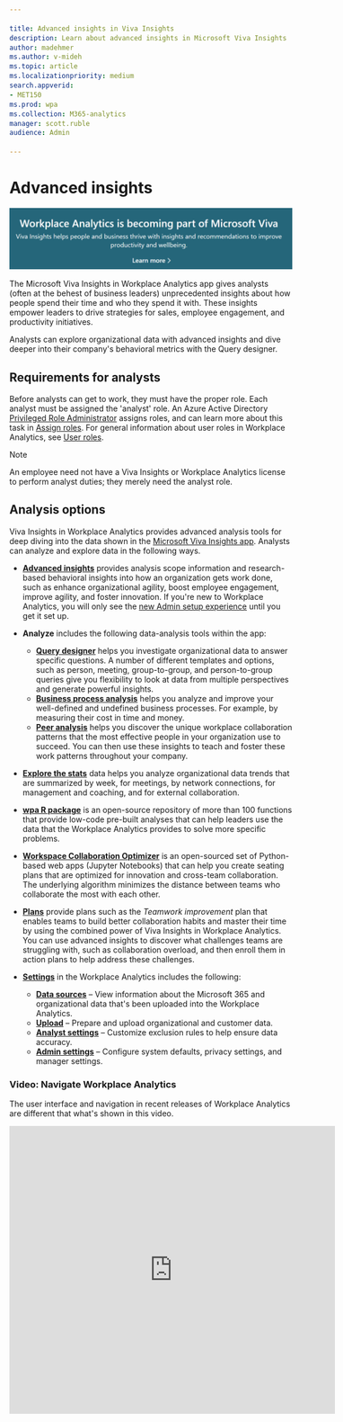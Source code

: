 ```yaml
---

title: Advanced insights in Viva Insights
description: Learn about advanced insights in Microsoft Viva Insights
author: madehmer
ms.author: v-mideh
ms.topic: article
ms.localizationpriority: medium 
search.appverid:
- MET150
ms.prod: wpa
ms.collection: M365-analytics
manager: scott.ruble
audience: Admin

---
```


# Advanced insights

[![Viva announcement.](../images/viva-banner-2.png)](https://www.microsoft.com/microsoft-viva/insights)

The Microsoft Viva Insights in Workplace Analytics app gives analysts (often at the behest of business leaders) unprecedented insights about how people spend their time and who they spend it with. These insights empower leaders to drive strategies for sales, employee engagement, and productivity initiatives.

Analysts can explore organizational data with advanced insights and dive deeper into their company's behavioral metrics with the Query designer.

## Requirements for analysts

Before analysts can get to work, they must have the proper role. Each analyst must be assigned the 'analyst' role. An Azure Active Directory [Privileged Role Administrator](/azure/active-directory/roles/permissions-reference#privileged-role-administrator) assigns roles, and can learn more about this task in [Assign roles](../setup/assign-roles-to-wpa-admins.md). For general information about user roles in Workplace Analytics, see [User roles](../use/user-roles.md).

>[!Note]
>An employee need not have a Viva Insights or Workplace Analytics license to perform analyst duties; they merely need the analyst role.

## Analysis options

Viva Insights in Workplace Analytics provides advanced analysis tools for deep diving into the data shown in the [Microsoft Viva Insights app](https://insights.office.com/VivaInsights/). Analysts can analyze and explore data in the following ways.

* [**Advanced insights**](../use/insights.md) provides analysis scope information and research-based behavioral insights into how an organization gets work done, such as enhance organizational agility, boost employee engagement, improve agility, and foster innovation. If you're new to Workplace Analytics, you will only see the [new Admin setup experience](../setup/set-up-Workplace-Analytics.md) until you get it set up.
* **Analyze** includes the following data-analysis tools within the app:

  * [**Query designer**](../tutorials/query-designer.md) helps you investigate organizational data to answer specific questions. A number of different templates and options, such as person, meeting, group-to-group, and person-to-group queries give you flexibility to look at data from multiple perspectives and generate powerful insights.
  * [**Business process analysis**](../tutorials/analyze-business-processes.md) helps you analyze and improve your well-defined and undefined business processes. For example, by measuring their cost in time and money.
  * [**Peer analysis**](../use/peer-analysis.md) helps you discover the unique workplace collaboration patterns that the most effective people in your organization use to succeed. You can then use these insights to teach and foster these work patterns throughout your company.

* [**Explore the stats**](../use/explore-intro.md) data helps you analyze organizational data trends that are summarized by week, for meetings, by network connections, for management and coaching, and for external collaboration.
* [**wpa R package**](../tutorials/wpa-r-package.md) is an open-source repository of more than 100 functions that provide low-code pre-built analyses that can help leaders use the data that the Workplace Analytics provides to solve more specific problems.
* [**Workspace Collaboration Optimizer**](../use/wsplan.md) is an open-sourced set of Python-based web apps (Jupyter Notebooks) that can help you create seating plans that are optimized for innovation and cross-team collaboration. The underlying algorithm minimizes the distance between teams who collaborate the most with each other.
* [**Plans**](../tutorials/solutionsv2-intro.md) provide plans such as the _Teamwork improvement_ plan that enables teams to build better collaboration habits and master their time by using the combined power of Viva Insights in Workplace Analytics. You can use advanced insights to discover what challenges teams are struggling with, such as collaboration overload, and then enroll them in action plans to help address these challenges.
* [**Settings**](../use/settings.md) in the Workplace Analytics includes the following:

  * [**Data sources**](../use/settings.md#sources) – View information about the Microsoft 365 and organizational data that's been uploaded into the Workplace Analytics.
  * [**Upload**](../use/settings.md#upload) – Prepare and upload organizational and customer data.
  * [**Analyst settings**](../use/settings.md#analysis-settings) – Customize exclusion rules to help ensure data accuracy.
  * [**Admin settings**](../use/settings.md#admin-settings) – Configure system defaults, privacy settings, and manager settings.

### Video: Navigate Workplace Analytics

<!-- FOR THIS VIDEO LINK, VERIFY THE EMBED/SCREEN SETTINGS. 
WE USE THE FOLLOWING ONES IN OTHER PLACES: 

<iframe allowfullscreen="" mozallowfullscreen="" webkitallowfullscreen=""></iframe>
-->
The user interface and navigation in recent releases of Workplace Analytics are different that what's shown in this video.

<iframe src="https://player.vimeo.com/video/434890975" width="580" height="512" frameborder="0" allow="autoplay; fullscreen" allowfullscreen></iframe>
